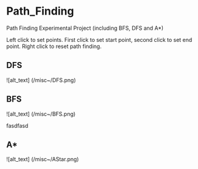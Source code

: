 # Path_Finding
Path Finding Experimental Project (including BFS, DFS and A*)

Left click to set points. First click to set start point, second click to set end point. 
Right click to reset path finding.

## DFS
![alt_text] (/misc~/DFS.png)


## BFS
![alt_text] (/misc~/BFS.png)

fasdfasd

## A*
![alt_text] (/misc~/AStar.png)